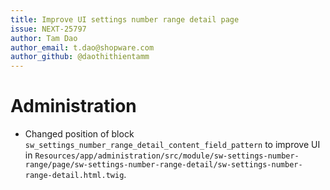 ```yaml
---
title: Improve UI settings number range detail page
issue: NEXT-25797
author: Tam Dao
author_email: t.dao@shopware.com
author_github: @daothithientamm
---
```

# Administration
* Changed position of block `sw_settings_number_range_detail_content_field_pattern` to improve UI in `Resources/app/administration/src/module/sw-settings-number-range/page/sw-settings-number-range-detail/sw-settings-number-range-detail.html.twig`.
